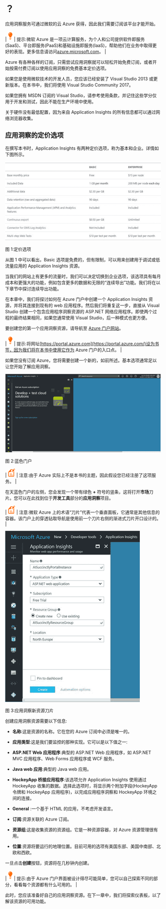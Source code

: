 # ？

应用洞察服务可通过微软的云 Azure 获得，因此我们需要订阅该平台才能开始。

| ![](img/tip.png) | 提示:微软 Azure 是一项云计算服务，为个人和公司提供软件即服务(SaaS)、平台即服务(PaaS)和基础设施即服务(IaaS)，帮助他们在业务中取得更好的表现。更多信息请访问[azure.microsoft.com](https://azure.microsoft.com/en-us/)。 |

Azure 有各种各样的订阅，只需尝试应用洞察就可以轻松开始免费订阅，或者开始按需付费订阅以使用应用洞察的免费基本定价选项。

如果您是使用微软技术的开发人员，您应该已经安装了 Visual Studio 2013 或更新版本。在本书中，我们将使用 Visual Studio Community 2017。

如果您拥有 MSDN 订阅的 Visual Studio，请参考使用条款，并记住这些学分仅用于开发和测试，因此不能在生产环境中使用。

关于硬件没有最低配置，因为来自 Application Insights 的所有信息都可以通过网络浏览器收集。

## 应用洞察的定价选项

在撰写本书时，Application Insights 有两种定价选项，称为基本和企业。详情如下图所示。

![](img/image003.jpg)

图 1:定价选项

从图 1 中可以看出，Basic 选项是免费的，但有限制，可以用来创建用于调试或低流量应用的 Application Insights 资源。

当我们的网站上有更多的流量时，我们可以决定切换到企业选项，该选项具有每月成本和更强大的功能，例如包含更多的数据和无限的“连续导出”功能。我们将在以下章节中探讨连续导出功能。

在本章中，我们将探讨如何在 Azure 门户中创建一个 Application Insights 资源，并将其连接到现有的 web 应用程序。然后我们将重复这一步，直接从 Visual Studio 创建一个包含应用程序洞察资源的 ASP.NET 网络应用程序。即使两个过程的最终结果相同，如果您通常使用 Visual Studio，后一种模式也更方便。

要创建您的第一个应用洞察资源，请导航至 [Azure 门户网站](https://portal.azure.com/)。

| ![](img/tip.png) | 提示:将网址[https://portal.azure.com](https://portal.azure.com/)设为书签，因为我们将在本书中使用它作为 Azure 门户的入口点。 |

如果您没有订阅 Azure，您将需要创建一个新的，如前所述。基本选项通常足以让您开始了解应用洞察。

![](img/image004.png)

图 2:蓝色门户

| ![](img/note.png) | 注意:由于 Azure 实际上不是本书的主题，因此假设您已经注册了这项服务。 |

在天蓝色门户的左侧，您会发现一个带有绿色 **+** 符号的竖条，这将打开**市场**刀片。您可以在此找到位于**开发工具**部分的**应用洞察**项目。

| ![](img/note.png) | 注意:微软 Azure 上的术语“刀片”代表一个垂直面板，它通常是其他信息的容器。该门户上的穿透钻取导航是使用前一个刀片右侧的渐进式刀片开口设计的。 |

![](img/image007.jpg)

图 3:应用洞察新资源刀片

创建应用洞察资源需要以下信息:

*   **名称**:这是资源的名称。它在您的 Azure 订阅中必须是唯一的。
*   **应用类型**:这是我们要监控的那种实现。它可以是以下值之一:

*   **ASP.NET Web 应用程序**:典型的 ASP.NET Web 应用程序，如 ASP.NET MVC 应用程序、Web Forms 应用程序或 WCF 服务。
*   **Java web 应用**:典型的 Java web 应用。
*   **HockeyApp 桥接应用程序**:该选项允许 Application Insights 使用通过 HockeyApp 收集的数据。选择此选项时，将显示两个附加字段(HockeyApp 令牌和 HockeyApp 应用程序)，以完成应用程序洞察和 HockeyApp 环境之间的连接。
*   **General** :一个基于 HTML 的应用，不考虑开发语言。

*   **订阅**:资源关联的 Azure 订阅。
*   **资源组**:这是收集资源的资源组。它是一种资源容器，对 Azure 资源管理很有用。
*   **位置**:资源将要运行的地理位置。目前可用的选项有美国东部、美国中南部、北欧和西欧。

一旦点击**创建**按钮，资源将在几秒钟内创建。

| ![](img/tip.png) | 提示:由于 Azure 门户界面被设计得尽可能简单，您可以自己探索不同的部分，看看每个资源都有什么可用的。 |

此时，您应该准备好自己的应用洞察资源。在下一章中，我们将探索仪表板，以了解该资源的可用功能。